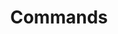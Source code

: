 ---
title: Commands
parent: Raito CLI
has_children: true
has_children: true
nav_order: 25
permalink: /cli/commands
---